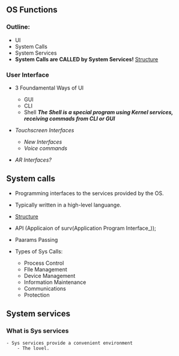 ## OS Functions
### Outline:
- UI
- System Calls
- System Services
- **System Calls are CALLED by System Services!** 
[Structure](L2_p1.png)

### User Interface
- 3 Foundamental Ways of UI
	- GUI
	- CLI
	- Shell
		_**The Shell is a special program using Kernel services, receiving commads from CLI or GUI**_

 - _Touchscreen Interfaces_
	 - _New Interfaces_
	 - _Voice commands_

- _AR Interfaces?_

## System calls
- Programming interfaces to the services provided by the OS.
- Typically written in a high-level languange.

- [Structure](L2_p2.png)

- API (Applicaion of surv(Application Program Interface_));
- Paarams Passing
- Types of Sys Calls:
	- Process Control
	- FIle Management
	- Device Management
	- Information Maintenance
	- Communications
	- Protection
 
## System services
### What is Sys services
	- Sys services provide a convenient environment 
		- The lovel.